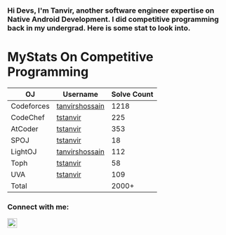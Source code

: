 ### Hi Devs, I'm Tanvir, another software engineer expertise on Native Android Development. I did competitive programming back in my undergrad. Here is some stat to look into.



# MyStats On Competitive Programming


| OJ | Username | Solve Count |
| -- | -------- | ----------- |
| Codeforces | [tanvirshossain](https://codeforces.com/profile/tanvirshossain) | 1218 |
| CodeChef | [tstanvir](https://www.codechef.com/users/tstanvir) | 225 |
| AtCoder | [tstanvir](https://atcoder.jp/users/tstanvir) | 353 |
| SPOJ | [tstanvir](https://www.spoj.com/users/tstanvir/) | 18 | 
| LightOJ | [tanvirshossain](https://lightoj.com/user/tanvirshossain) | 112 | 
| Toph | [tstanvir](https://toph.co/u/tstanvir) | 58 |
| UVA | [tstanvir](https://uhunt.onlinejudge.org/id/896306) | 109 |
| Total | | 2000+ |

### Connect with me:
[<img align="left" alt="Md Tanvir Hussain | LinkedIn" width="22px" src="https://cdn.jsdelivr.net/npm/simple-icons@v3/icons/linkedin.svg"/>](https://www.linkedin.com/in/md-tanvir-hussain-408205143/)
